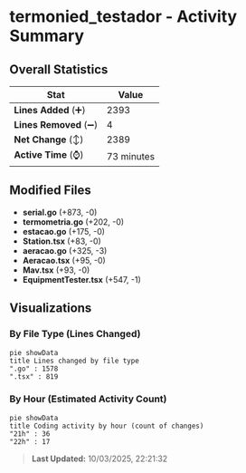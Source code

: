 # termonied_testador - Activity Summary 

## Overall Statistics

| Stat                   | Value                                                             |
| ---------------------- | ----------------------------------------------------------------- |
| **Lines Added** (➕)   | 2393                                          |
| **Lines Removed** (➖) | 4                                        |
| **Net Change** (↕)    | 2389                |
| **Active Time** (⌚)   | 73 minutes |


## Modified Files
- **serial.go** (+873, -0)
- **termometria.go** (+202, -0)
- **estacao.go** (+175, -0)
- **Station.tsx** (+83, -0)
- **aeracao.go** (+325, -3)
- **Aeracao.tsx** (+95, -0)
- **Mav.tsx** (+93, -0)
- **EquipmentTester.tsx** (+547, -1)

## Visualizations

### By File Type (Lines Changed)

```mermaid
pie showData
title Lines changed by file type
".go" : 1578
".tsx" : 819
```

### By Hour (Estimated Activity Count)

```mermaid
pie showData
title Coding activity by hour (count of changes)
"21h" : 36
"22h" : 17
```


> **Last Updated:** 10/03/2025, 22:21:32